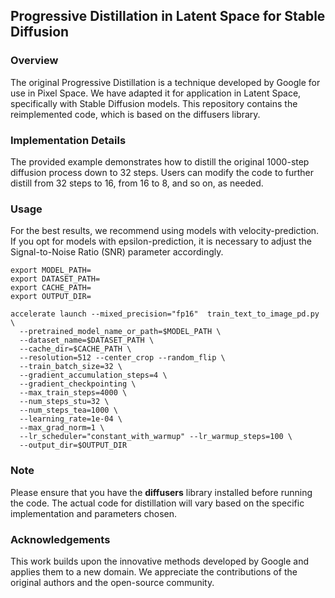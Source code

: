 ## Progressive Distillation in Latent Space for Stable Diffusion
### Overview
The original Progressive Distillation is a technique developed by Google for use in Pixel Space. We have adapted it for application in Latent Space, specifically with Stable Diffusion models. This repository contains the reimplemented code, which is based on the diffusers library.

### Implementation Details
The provided example demonstrates how to distill the original 1000-step diffusion process down to 32 steps. Users can modify the code to further distill from 32 steps to 16, from 16 to 8, and so on, as needed.

### Usage
For the best results, we recommend using models with velocity-prediction. If you opt for models with epsilon-prediction, it is necessary to adjust the Signal-to-Noise Ratio (SNR) parameter accordingly.
```shell
export MODEL_PATH=
export DATASET_PATH=
export CACHE_PATH=
export OUTPUT_DIR=

accelerate launch --mixed_precision="fp16"  train_text_to_image_pd.py \
  --pretrained_model_name_or_path=$MODEL_PATH \
  --dataset_name=$DATASET_PATH \
  --cache_dir=$CACHE_PATH \
  --resolution=512 --center_crop --random_flip \
  --train_batch_size=32 \
  --gradient_accumulation_steps=4 \
  --gradient_checkpointing \
  --max_train_steps=4000 \
  --num_steps_stu=32 \
  --num_steps_tea=1000 \
  --learning_rate=1e-04 \
  --max_grad_norm=1 \
  --lr_scheduler="constant_with_warmup" --lr_warmup_steps=100 \
  --output_dir=$OUTPUT_DIR
```
### Note
Please ensure that you have the **diffusers** library installed before running the code. The actual code for distillation will vary based on the specific implementation and parameters chosen.

### Acknowledgements
This work builds upon the innovative methods developed by Google and applies them to a new domain. We appreciate the contributions of the original authors and the open-source community.